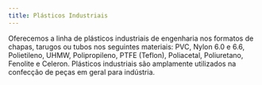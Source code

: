 ```yaml
---
title: Plásticos Industriais
---
```


Oferecemos a linha de plásticos industriais de engenharia nos formatos de chapas, tarugos ou tubos nos seguintes materiais: PVC, Nylon 6.0 e 6.6, Polietileno, UHMW, Polipropileno, PTFE (Teflon), Poliacetal, Poliuretano, Fenolite e Celeron. Plásticos industriais são amplamente utilizados na confecção de peças em geral para indústria.


